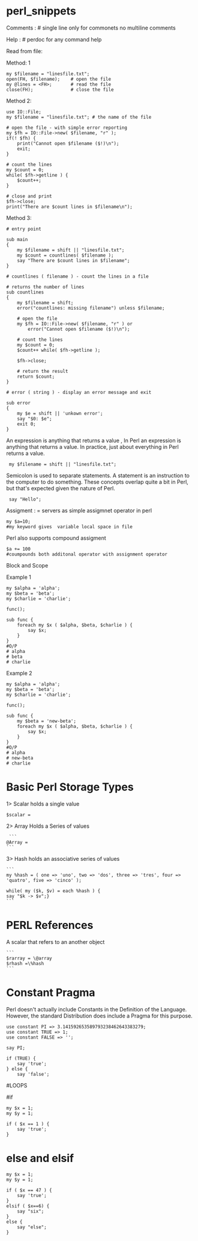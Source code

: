 # perl_snippets

Comments : # single line only  for commonets no multiline comments 

Help : # perdoc for any command help 


Read from file:

Method: 1

```
my $filename = "linesfile.txt";  
open(FH, $filename);    # open the file
my @lines = <FH>;       # read the file
close(FH);              # close the file
```

Method 2:

```
use IO::File;
my $filename = "linesfile.txt"; # the name of the file

# open the file - with simple error reporting
my $fh = IO::File->new( $filename, "r" );
if(! $fh) {
    print("Cannot open $filename ($!)\n");
    exit;
}

# count the lines
my $count = 0;
while( $fh->getline ) {
    $count++;
}

# close and print
$fh->close;
print("There are $count lines in $filename\n");
```

Method 3: 

```
# entry point

sub main
{
    my $filename = shift || "linesfile.txt";
    my $count = countlines( $filename );
    say "There are $count lines in $filename";
}

# countlines ( filename ) - count the lines in a file

# returns the number of lines
sub countlines
{
    my $filename = shift;
    error("countlines: missing filename") unless $filename;

    # open the file
    my $fh = IO::File->new( $filename, "r" ) or
        error("Cannot open $filename ($!)\n");
    
    # count the lines
    my $count = 0;
    $count++ while( $fh->getline );
    
    $fh->close;
    
    # return the result
    return $count;    
}

# error ( string ) - display an error message and exit

sub error
{
    my $e = shift || 'unkown error';
    say "$0: $e";
    exit 0;
}
```

 An expression is anything that returns a value , In Perl an expression is anything that returns a value. In practice, just about everything in Perl returns a value. 
```
 my $filename = shift || "linesfile.txt";
```
Semicolon is used to separate statements. A statement is an instruction to the computer to do something. These concepts overlap quite a bit in Perl, but that's expected given the nature of Perl.
 
  
```
 say "Hello";
```

Assigment : = servers as simple assigmnet operator in perl 
```
my $a=10;
#my keyword gives  variable local space in file 
```

Perl also supports compound assigment 
```
$a += 100
#coumpounds both additonal operator with assignment operator 
```

Block and Scope


 Example 1 
```
my $alpha = 'alpha';
my $beta = 'beta';
my $charlie = 'charlie';

func();

sub func {
    foreach my $x ( $alpha, $beta, $charlie ) {
        say $x;
    }
}
#O/P
# alpha 
# beta
# charlie
```

 Example 2
```
my $alpha = 'alpha';
my $beta = 'beta';
my $charlie = 'charlie';

func();

sub func {
    my $beta = 'new-beta';
    foreach my $x ( $alpha, $beta, $charlie ) {
        say $x;
    }
}
#O/P
# alpha 
# new-beta
# charlie
```




# Basic Perl Storage Types

1> Scalar holds a single value
```
$scalar = 
```
    
 2> Array Holds a Series of values 
 
     ```
    @Array = 
    ```
    
 3> Hash holds an associative series of values 
 
    ```
    my %hash = ( one => 'uno', two => 'dos', three => 'tres', four => 'quatro', five => 'cinco' );

    while( my ($k, $v) = each %hash ) {
    say "$k -> $v";}
    ```
    
#  PERL References 

A scalar that refers to an another object 
 
    ```
    $rarray = \@array
    $rhash =\%hash
    ```

# Constant Pragma 
Perl doesn't actually include Constants in the Definition of the Language. However, the standard Distribution does include a Pragma for this purpose.
 
```
use constant PI => 3.141592653589793238462643383279;
use constant TRUE => 1;
use constant FALSE => '';

say PI;

if (TRUE) {
    say 'true';
} else {
    say 'false';
```

#LOOPS

#if 
```
my $x = 1;
my $y = 1;

if ( $x == 1 ) {
    say 'true';
}

``` 

# else and elsif 
```
my $x = 1;
my $y = 1;

if ( $x == 47 ) {
    say 'true';
}
elsif ( $x==6) {
    say "six";
} 
else {
    say "else";
}

``` 
